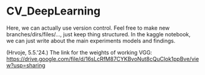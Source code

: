 # CV_DeepLearning

Here, we can actually use version control.
Feel free to make new branches/dirs/files/..., just keep thing structured.
In the kaggle notebook, we can just write about the main experiments models and findings.

(Hrvoje, 5.5.'24.) The link for the weights of working VGG:
https://drive.google.com/file/d/16sLcRfM87CYKBvoNut8cQuClok1ppBve/view?usp=sharing
